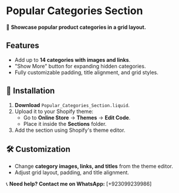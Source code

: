 # Popular Categories Section  

📂 **Showcase popular product categories in a grid layout.**  

## Features  
- Add up to **14 categories with images and links**.  
- "Show More" button for expanding hidden categories.  
- Fully customizable padding, title alignment, and grid styles.  

## 🚀 Installation  
1. **Download** `Popular_Categories_Section.liquid`.  
2. Upload it to your Shopify theme:  
   - Go to **Online Store** → **Themes** → **Edit Code**.  
   - Place it inside the **Sections** folder.  
3. Add the section using Shopify's theme editor.  

## 🛠 Customization  
- Change **category images, links, and titles** from the theme editor.  
- Adjust grid layout, padding, and title alignment.  

📞 **Need help? Contact me on WhatsApp:** [+923099239986]  
